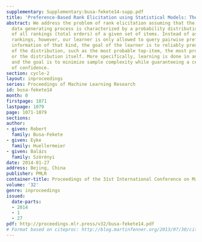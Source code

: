 ```yaml
---
supplementary: Supplementary:busa-fekete14-supp.pdf
title: 'Preference-Based Rank Elicitation using Statistical Models: The Case of Mallows'
abstract: We address the problem of rank elicitation assuming that the underlying
  data generating process is characterized by a probability distribution on the set
  of all rankings (total orders) of a given set of items. Instead of asking for complete
  rankings, however, our learner is only allowed to query pairwise preferences. Using
  information of that kind, the goal of the learner is to reliably predict properties
  of the distribution, such as the most probable top-item, the most probable ranking,
  or the distribution itself. More specifically, learning is done in an online manner,
  and the goal is to minimize sample complexity while guaranteeing a certain level
  of confidence.
section: cycle-2
layout: inproceedings
series: Proceedings of Machine Learning Research
id: busa-fekete14
month: 0
firstpage: 1071
lastpage: 1079
page: 1071-1079
sections: 
author:
- given: Robert
  family: Busa-Fekete
- given: Eyke
  family: Huellermeier
- given: Balázs
  family: Szörényi
date: 2014-01-27
address: Bejing, China
publisher: PMLR
container-title: Proceedings of the 31st International Conference on Machine Learning
volume: '32'
genre: inproceedings
issued:
  date-parts:
  - 2014
  - 1
  - 27
pdf: http://proceedings.mlr.press/v32/busa-fekete14.pdf
# Format based on citeproc: http://blog.martinfenner.org/2013/07/30/citeproc-yaml-for-bibliographies/
---
```

